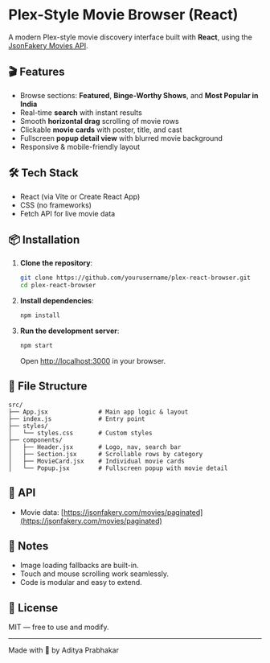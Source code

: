 # Plex-Style Movie Browser (React)

A modern Plex-style movie discovery interface built with **React**, using the [JsonFakery Movies API](https://jsonfakery.com/movies/paginated).

## 🎬 Features

- Browse sections: **Featured**, **Binge-Worthy Shows**, and **Most Popular in India**
- Real-time **search** with instant results
- Smooth **horizontal drag** scrolling of movie rows
- Clickable **movie cards** with poster, title, and cast
- Fullscreen **popup detail view** with blurred movie background
- Responsive & mobile-friendly layout

## 🛠️ Tech Stack

- React (via Vite or Create React App)
- CSS (no frameworks)
- Fetch API for live movie data

## 📦 Installation

1. **Clone the repository**:
   ```bash
   git clone https://github.com/yourusername/plex-react-browser.git
   cd plex-react-browser
   ```

2. **Install dependencies**:
   ```bash
   npm install
   ```

3. **Run the development server**:
   ```bash
   npm start
   ```
   Open [http://localhost:3000](http://localhost:3000) in your browser.

## 🧩 File Structure

```
src/
├── App.jsx              # Main app logic & layout
├── index.js             # Entry point
├── styles/
│   └── styles.css       # Custom styles
├── components/
│   ├── Header.jsx       # Logo, nav, search bar
│   ├── Section.jsx      # Scrollable rows by category
│   ├── MovieCard.jsx    # Individual movie cards
│   └── Popup.jsx        # Fullscreen popup with movie detail
```

## 🔗 API

- Movie data: [https://jsonfakery.com/movies/paginated](https://jsonfakery.com/movies/paginated)

## 📌 Notes

- Image loading fallbacks are built-in.
- Touch and mouse scrolling work seamlessly.
- Code is modular and easy to extend.

## 📄 License

MIT — free to use and modify.

---

Made with 🍿 by Aditya Prabhakar
